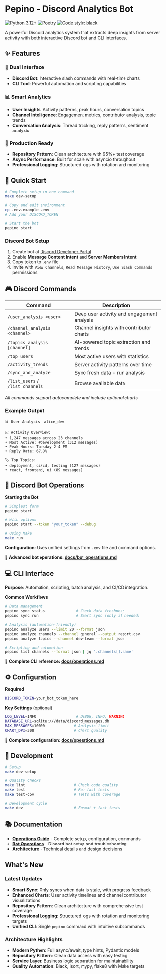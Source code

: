 # Pepino - Discord Analytics Bot

[![Python 3.12+](https://img.shields.io/badge/python-3.12+-blue.svg)](https://www.python.org/downloads/)
[![Poetry](https://img.shields.io/badge/dependency-poetry-blue.svg)](https://python-poetry.org/)
[![Code style: black](https://img.shields.io/badge/code%20style-black-000000.svg)](https://github.com/psf/black)

A powerful Discord analytics system that extracts deep insights from server activity with both interactive Discord bot and CLI interfaces.

## ✨ Features

### 🎯 **Dual Interface**
- **Discord Bot**: Interactive slash commands with real-time charts
- **CLI Tool**: Powerful automation and scripting capabilities

### 📊 **Smart Analytics**
- **User Insights**: Activity patterns, peak hours, conversation topics
- **Channel Intelligence**: Engagement metrics, contributor analysis, topic trends
- **Conversation Analysis**: Thread tracking, reply patterns, sentiment analysis

### 🚀 **Production Ready**
- **Repository Pattern**: Clean architecture with 95%+ test coverage
- **Async Performance**: Built for scale with asyncio throughout
- **Professional Logging**: Structured logs with rotation and monitoring

## 🚀 Quick Start

```bash
# Complete setup in one command
make dev-setup

# Copy and edit environment
cp .env.example .env
# Add your DISCORD_TOKEN

# Start the bot
pepino start
```

### Discord Bot Setup
1. Create bot at [Discord Developer Portal](https://discord.com/developers/applications)
2. Enable **Message Content Intent** and **Server Members Intent**  
3. Copy token to `.env` file
4. Invite with `View Channels`, `Read Message History`, `Use Slash Commands` permissions

## 🎮 Discord Commands

| Command | Description |
|---------|-------------|
| `/user_analysis <user>` | Deep user activity and engagement analysis |
| `/channel_analysis <channel>` | Channel insights with contributor charts |
| `/topics_analysis [channel]` | AI-powered topic extraction and trends |
| `/top_users` | Most active users with statistics |
| `/activity_trends` | Server activity patterns over time |
| `/sync_and_analyze` | Sync fresh data + run analysis |
| `/list_users` / `/list_channels` | Browse available data |

*All commands support autocomplete and include optional charts*

### Example Output
```
📊 User Analysis: alice_dev

📈 Activity Overview:
• 1,247 messages across 23 channels
• Most Active: #development (312 messages)
• Peak Hours: Tuesday 2-4 PM
• Reply Rate: 67.8%

🏷️ Top Topics:
• deployment, ci/cd, testing (127 messages)
• react, frontend, ui (89 messages)
```

## 🤖 Discord Bot Operations

**Starting the Bot**
```bash
# Simplest form
pepino start

# With options
pepino start --token "your_token" --debug

# Using Make
make run
```

**Configuration**: Uses unified settings from `.env` file and command options.

**📖 Advanced bot operations: [docs/bot_operations.md](docs/bot_operations.md)**

## 💻 CLI Interface

**Purpose**: Automation, scripting, batch analysis, and CI/CD integration.

**Common Workflows**
```bash
# Data management
pepino sync status              # Check data freshness
pepino sync run                 # Smart sync (only if needed)

# Analysis (automation-friendly)
pepino analyze users --limit 20 --format json
pepino analyze channels --channel general --output report.csv
pepino analyze topics --channel dev-team --format json

# Scripting and automation
pepino list channels --format json | jq '.channels[].name'
```

**📖 Complete CLI reference: [docs/operations.md](docs/operations.md)**

## ⚙️ Configuration

**Required**
```bash
DISCORD_TOKEN=your_bot_token_here
```

**Key Settings** (optional)
```bash
LOG_LEVEL=INFO                  # DEBUG, INFO, WARNING
DATABASE_URL=sqlite:///data/discord_messages.db
MAX_MESSAGES=10000             # Analysis limit
CHART_DPI=300                  # Chart quality
```

**📖 Complete configuration: [docs/operations.md](docs/operations.md)**

## 🧪 Development

```bash
# Setup
make dev-setup

# Quality checks
make lint                      # Check code quality
make test                      # Run fast tests
make test-cov                  # Tests with coverage

# Development cycle
make dev                       # Format + fast tests
```

## 📚 Documentation

- **[Operations Guide](docs/operations.md)** - Complete setup, configuration, commands
- **[Bot Operations](docs/bot_operations.md)** - Discord bot setup and troubleshooting  
- **[Architecture](docs/architecture.md)** - Technical details and design decisions

## What's New

### Latest Updates
- **Smart Sync**: Only syncs when data is stale, with progress feedback
- **Enhanced Charts**: User activity timelines and channel contributor visualizations
- **Repository Pattern**: Clean architecture with comprehensive test coverage
- **Professional Logging**: Structured logs with rotation and monitoring targets
- **Unified CLI**: Single `pepino` command with intuitive subcommands

### Architecture Highlights
- **Modern Python**: Full async/await, type hints, Pydantic models
- **Repository Pattern**: Clean data access with easy testing
- **Service Layer**: Business logic separation for maintainability
- **Quality Automation**: Black, isort, mypy, flake8 with Make targets
